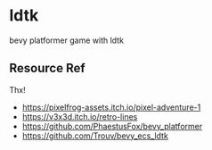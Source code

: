 # ldtk
bevy platformer game with ldtk 



## Resource Ref

Thx!

- https://pixelfrog-assets.itch.io/pixel-adventure-1
- https://v3x3d.itch.io/retro-lines
- https://github.com/PhaestusFox/bevy_platformer
- https://github.com/Trouv/bevy_ecs_ldtk
